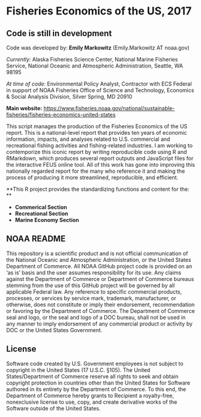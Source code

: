 # Fisheries Economics of the US, 2017

## Code is still in development

Code was developed by: 
**Emily Markowitz** (Emily.Markowitz AT noaa.gov)

*Currently:* Alaska Fisheries Science Center, National Marine
Fisheries Service, National Oceanic and Atmospheric Administration,
Seattle, WA 98195

*At time of code:* Environmental Policy Analyst, Contractor with ECS Federal in support of
NOAA Fisheries Office of Science and Technology, Economics & Social Analysis Division, 
Silver Spring, MD 20910

**Main website:** https://www.fisheries.noaa.gov/national/sustainable-fisheries/fisheries-economics-united-states

This script manages the production of the Fisheries Economics of the US report. This is a national-level report that provides ten years of economic information, impacts, and analyses related to U.S. commercial and recreational fishing activities and fishing-related industries. I am working to contemporize this iconic report by writing reproducible code using R and RMarkdown, which produces several report outputs and JavaScript files for the interactive FEUS online tool. All of this work has gone into improving this nationally regarded report for the many who reference it and making the process of producing it more streamlined, reproducible, and efficient.

**This R project provides the standardizing functions and content for the: **
 - **Commerical Section**
 - **Recreational Section**
 - **Marine Economy Section**

## NOAA README

This repository is a scientific product and is not official communication of the National Oceanic and Atmospheric Administration, or the United States Department of Commerce. All NOAA GitHub project code is provided on an ‘as is’ basis and the user assumes responsibility for its use. Any claims against the Department of Commerce or Department of Commerce bureaus stemming from the use of this GitHub project will be governed by all applicable Federal law. Any reference to specific commercial products, processes, or services by service mark, trademark, manufacturer, or otherwise, does not constitute or imply their endorsement, recommendation or favoring by the Department of Commerce. The Department of Commerce seal and logo, or the seal and logo of a DOC bureau, shall not be used in any manner to imply endorsement of any commercial product or activity by DOC or the United States Government.

## License

Software code created by U.S. Government employees is not subject to copyright in the United States (17 U.S.C. §105). The United States/Department of Commerce reserve all rights to seek and obtain copyright protection in countries other than the United States for Software authored in its entirety by the Department of Commerce. To this end, the Department of Commerce hereby grants to Recipient a royalty-free, nonexclusive license to use, copy, and create derivative works of the Software outside of the United States.
